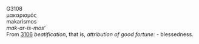 G3108  
μακαρισμός  
makarismos  
*mak-ar-is-mos‘*  
From [3106](g3106) *beatification*, that is, *attribution* *of* *good*
*fortune:* - blessedness.  
